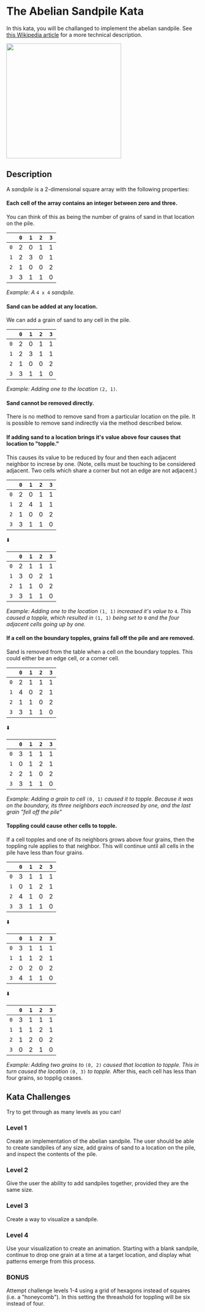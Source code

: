 # The Abelian Sandpile Kata

In this kata, you will be challanged to implement the abelian sandpile. See [this Wikipedia article](https://en.wikipedia.org/wiki/Abelian_sandpile_model) for a more technical description.

<img src="https://upload.wikimedia.org/wikipedia/commons/3/3a/Tannin_heap.jpeg" width=300>

## Description

A *sandpile* is a 2-dimensional square array with the following properties:

#### Each cell of the array contains an integer between zero and three.
You can think of this as being the number of grains of sand in that location on the pile.

|  | `0` | `1` | `2` | `3` |
|:-:|:-:|:-:|:-:|:-:|
| `0` | 2 | 0 | 1 | 1 |
| `1` | 2 | 3 | 0 | 1 |
| `2` | 1 | 0 | 0 | 2 |
| `3` | 3 | 1 | 1 | 0 |

*Example: A* `4 x 4` *sandpile.*

#### Sand can be added at any location.

We can add a grain of sand to any cell in the pile.

|  | `0` | `1` | `2` | `3` |
|:-:|:-:|:-:|:-:|:-:|
| `0` | 2 | 0 | 1 | 1 |
| `1` | 2 | 3 | 1 | 1 |
| `2` | 1 | 0 | 0 | 2 |
| `3` | 3 | 1 | 1 | 0 |

*Example: Adding one to the location* `(2, 1)`.

#### Sand cannot be removed directly.
There is no method to remove sand from a particular location on the pile.
It is possible to remove sand indirectly via the method described below.

#### If adding sand to a location brings it's value above four causes that location to "topple."
This causes its value to be reduced by four and then each adjacent neighbor to increse by one. (Note, cells must be touching to be considered adjacent. Two cells which share a corner but not an edge are not adjacent.)

|  | `0` | `1` | `2` | `3` |
|:-:|:-:|:-:|:-:|:-:|
| `0` | 2 | 0 | 1 | 1 |
| `1` | 2 | 4 | 1 | 1 |
| `2` | 1 | 0 | 0 | 2 |
| `3` | 3 | 1 | 1 | 0 |

:arrow_down:

|  | `0` | `1` | `2` | `3` |
|:-:|:-:|:-:|:-:|:-:|
| `0` | 2 | 1 | 1 | 1 |
| `1` | 3 | 0 | 2 | 1 |
| `2` | 1 | 1 | 0 | 2 |
| `3` | 3 | 1 | 1 | 0 |

*Example: Adding one to the location* `(1, 1)` *increased it's value to* `4`. *This caused a topple, which resulted in* `(1, 1)` *being set to* `0` *and the four adjacent cells going up by one.*

#### If a cell on the boundary topples, grains fall off the pile and are removed.
Sand is removed from the table when a cell on the boundary topples. This could either be an edge cell, or a corner cell.

|  | `0` | `1` | `2` | `3` |
|:-:|:-:|:-:|:-:|:-:|
| `0` | 2 | 1 | 1 | 1 |
| `1` | 4 | 0 | 2 | 1 |
| `2` | 1 | 1 | 0 | 2 |
| `3` | 3 | 1 | 1 | 0 |

:arrow_down:

|  | `0` | `1` | `2` | `3` |
|:-:|:-:|:-:|:-:|:-:|
| `0` | 3 | 1 | 1 | 1 |
| `1` | 0 | 1 | 2 | 1 |
| `2` | 2 | 1 | 0 | 2 |
| `3` | 3 | 1 | 1 | 0 |

*Example: Adding a grain to cell* `(0, 1)` *caused it to topple. Because it was on the boundary, its three neighbors each increased by one, and the last grain "fell off the pile"*

#### Toppling could cause other cells to topple.
If a cell topples and one of its neighbors grows above four grains, then the toppling rule applies to that neighbor.
This will continue until all cells in the pile have less than four grains.

|  | `0` | `1` | `2` | `3` |
|:-:|:-:|:-:|:-:|:-:|
| `0` | 3 | 1 | 1 | 1 |
| `1` | 0 | 1 | 2 | 1 |
| `2` | 4 | 1 | 0 | 2 |
| `3` | 3 | 1 | 1 | 0 |

:arrow_down:

|  | `0` | `1` | `2` | `3` |
|:-:|:-:|:-:|:-:|:-:|
| `0` | 3 | 1 | 1 | 1 |
| `1` | 1 | 1 | 2 | 1 |
| `2` | 0 | 2 | 0 | 2 |
| `3` | 4 | 1 | 1 | 0 |

:arrow_down:

|  | `0` | `1` | `2` | `3` |
|:-:|:-:|:-:|:-:|:-:|
| `0` | 3 | 1 | 1 | 1 |
| `1` | 1 | 1 | 2 | 1 |
| `2` | 1 | 2 | 0 | 2 |
| `3` | 0 | 2 | 1 | 0 |

*Example: Adding two grains to* `(0, 2)` *caused that location to topple. This in turn caused the location* `(0, 3)` *to topple.* After this, each cell has less than four grains, so topplig ceases.

## Kata Challenges

Try to get through as many levels as you can!

### Level 1
Create an implementation of the abelian sandpile. The user should be able to create sandpiles of any size, add grains of sand to a location on the pile, and inspect the contents of the pile.

### Level 2
Give the user the ability to add sandpiles together, provided they are the same size.

### Level 3
Create a way to visualize a sandpile.

### Level 4
Use your visualization to create an animation. Starting with a blank sandpile, continue to drop one grain at a time at a target location, and display what patterns emerge from this process.

### BONUS

Attempt challenge levels 1-4 using a grid of hexagons instead of squares (i.e. a "honeycomb"). In this setting the threashold for toppling will be six instead of four.
